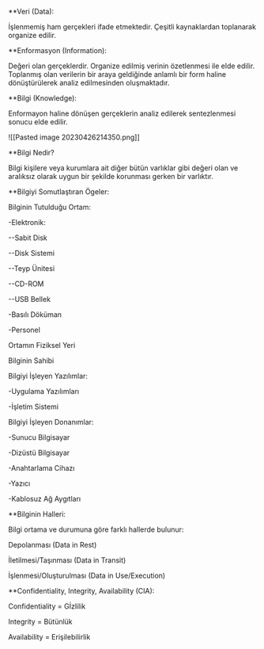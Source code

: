 
**Veri (Data):

İşlenmemiş ham gerçekleri ifade etmektedir. Çeşitli kaynaklardan toplanarak organize edilir.

**Enformasyon (Information):

Değeri olan gerçeklerdir. Organize edilmiş verinin özetlenmesi ile elde edilir. Toplanmış olan verilerin bir araya geldiğinde anlamlı bir form haline dönüştürülerek analiz edilmesinden oluşmaktadır.

**Bilgi (Knowledge):

Enformayon haline dönüşen gerçeklerin analiz edilerek sentezlenmesi sonucu elde edilir.

![[Pasted image 20230426214350.png]]

**Bilgi Nedir?

Bilgi kişilere veya kurumlara ait diğer bütün varlıklar gibi değeri olan ve aralıksız olarak uygun bir şekilde korunması gerken bir varlıktır.

**Bilgiyi Somutlaştıran Ögeler:

Bilginin Tutulduğu Ortam:

-Elektronik:

--Sabit Disk

--Disk Sistemi

--Teyp Ünitesi

--CD-ROM

--USB Bellek

-Basılı Döküman

-Personel

Ortamın Fiziksel Yeri

Bilginin Sahibi

Bilgiyi İşleyen Yazılımlar:

-Uygulama Yazılımları

-İşletim Sistemi

Bilgiyi İşleyen Donanımlar:

-Sunucu Bilgisayar

-Dizüstü Bilgisayar

-Anahtarlama Cihazı

-Yazıcı

-Kablosuz Ağ Aygıtları

**Bilginin Halleri:

Bilgi ortama ve durumuna göre farklı hallerde bulunur:

Depolanması (Data in Rest)

İletilmesi/Taşınması (Data in Transit)

İşlenmesi/Oluşturulması (Data in Use/Execution)

**Confidentiality, Integrity, Availability (CIA):

Confidentiality = Gİzlilik

Integrity = Bütünlük

Availability = Erişilebilirlik

